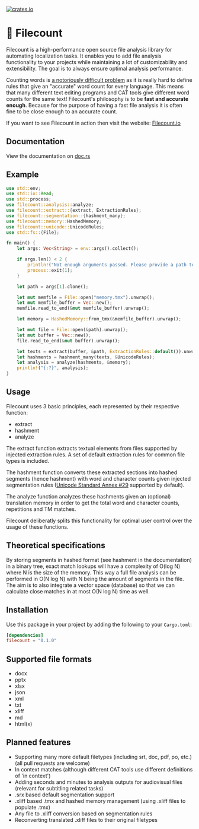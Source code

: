 [![crates.io](https://img.shields.io/crates/v/filecount.svg)](https://crates.io/crates/filecount)

# 🧛 Filecount

Filecount is a high-performance open source file analysis library for automating localization tasks. It enables you to add file analysis functionality to your projects while maintaining a lot of customizability and extensibility. The goal is to always ensure optimal analysis performance.

Counting words is [a notoriously difficult problem](https://thehappybeavers.com/blog/why-word-count-differ-programs/) as it is really hard to define rules that give an "accurate" word count for every language. This means that many different text editing programs and CAT tools give different word counts for the same text! Filecount's philosophy is to be **fast and accurate enough**. Because for the purpose of having a fast file analysis it is often fine to be close enough to an accurate count.

If you want to see Filecount in action then visit the website: [Filecount.io](https://filecount.io/)

## Documentation

View the documentation on [doc.rs](https://docs.rs/filecount/0.1.0/filecount/)

## Example

```rust
use std::env;
use std::io::Read;
use std::process;
use filecount::analysis::analyze;
use filecount::extract::{extract, ExtractionRules};
use filecount::segmentation::{hashment_many};
use filecount::memory::HashedMemory;
use filecount::unicode::UnicodeRules;
use std::fs::{File};

fn main() {
    let args: Vec<String> = env::args().collect();

    if args.len() < 2 {
        println!("Not enough arguments passed. Please provide a path to a file or folder");
        process::exit(1);
    }

    let path = args[1].clone();

    let mut memfile = File::open("memory.tmx").unwrap();
    let mut memfile_buffer = Vec::new();
    memfile.read_to_end(&mut memfile_buffer).unwrap();

    let memory = HashedMemory::from_tmx(&memfile_buffer).unwrap();

    let mut file = File::open(&path).unwrap();
    let mut buffer = Vec::new();
    file.read_to_end(&mut buffer).unwrap();

    let texts = extract(buffer, &path, ExtractionRules::default()).unwrap();
    let hashments = hashment_many(texts, &UnicodeRules);
    let analysis = analyze(hashments, &memory);
    println!("{:?}", analysis);
}
```

## Usage

Filecount uses 3 basic principles, each represented by their respective function:

- extract
- hashment
- analyze

The extract function extracts textual elements from files supported by injected extraction rules. A set of default extraction rules for common file types is included.

The hashment function converts these extracted sections into hashed segments (hence hashment) with word and character counts given injected segmentation rules ([Unicode Standard Annex #29](http://www.unicode.org/reports/tr29/) supported by default).

The analyze function analyzes these hashments given an (optional) translation memory in order to get the total word and character counts, repetitions and TM matches.

Filecount deliberatly splits this functionality for optimal user control over the usage of these functions.

## Theoretical specifications

By storing segments in hashed format (see hashment in the documentation) in a binary tree, exact match lookups will have a complexity of O(log N) where N is the size of the memory. This way a full file analysis can be performed in O(N log N) with N being the amount of segments in the file. The aim is to also integrate a vector space (database) so that we can calculate close matches in at most O(N log N) time as well.

## Installation

Use this package in your project by adding the following
to your `Cargo.toml`:

```toml
[dependencies]
filecount = "0.1.0"
```

## Supported file formats

- docx
- pptx
- xlsx
- json
- xml
- txt
- xliff
- md
- html(x)

## Planned features

- Supporting many more default filetypes (including srt, doc, pdf, po, etc.) (all pull requests are welcome)
- In context matches (although different CAT tools use different definitions of 'in context')
- Adding seconds and minutes to analysis outputs for audiovisual files (relevant for subtitling related tasks)
- .srx based default segmentation support
- .xliff based .tmx and hashed memory management (using .xliff files to populate .tmx)
- Any file to .xliff conversion based on segmentation rules
- Reconverting translated .xliff files to their original filetypes
